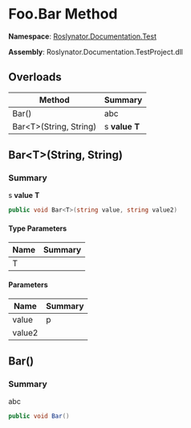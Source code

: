 # Foo\.Bar Method

**Namespace**: [Roslynator.Documentation.Test](../../README.md)

**Assembly**: Roslynator\.Documentation\.TestProject\.dll

## Overloads

| Method | Summary |
| ------ | ------- |
| Bar\(\) | abc |
| Bar\<T>\(String, String\) | s **value** **T** |

## Bar\<T>\(String, String\)<a name="Roslynator_Documentation_Test_Foo_Bar__1_System_String_System_String_"></a>

### Summary

s **value** **T**

```csharp
public void Bar<T>(string value, string value2)
```

#### Type Parameters

| Name | Summary |
| ---- | ------- |
| T | |

#### Parameters

| Name | Summary |
| ---- | ------- |
| value | p |
| value2 | |

## Bar\(\)<a name="Roslynator_Documentation_Test_Foo_Bar__1_System_String_System_String_"></a>

### Summary

abc

```csharp
public void Bar()
```

